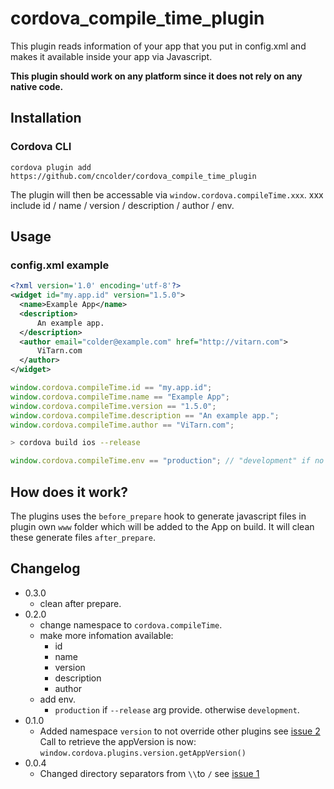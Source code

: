 cordova_compile_time_plugin
==========================

This plugin reads information of your app that you put in config.xml and makes it available inside your app via Javascript. 

**This plugin should work on any platform since it does not rely on any native code.**

## Installation
### Cordova CLI
```
cordova plugin add https://github.com/cncolder/cordova_compile_time_plugin
```
The plugin will then be accessable via `window.cordova.compileTime.xxx`. xxx include id / name / version / description / author / env.

## Usage
### config.xml example
```xml
<?xml version='1.0' encoding='utf-8'?>
<widget id="my.app.id" version="1.5.0">
  <name>Example App</name>
  <description>
      An example app.
  </description>
  <author email="colder@example.com" href="http://vitarn.com">
      ViTarn.com
  </author>
</widget>

```

```js
window.cordova.compileTime.id == "my.app.id";
window.cordova.compileTime.name == "Example App";
window.cordova.compileTime.version == "1.5.0";
window.cordova.compileTime.description == "An example app.";
window.cordova.compileTime.author == "ViTarn.com";
```

```bash
> cordova build ios --release
```

```js
window.cordova.compileTime.env == "production"; // "development" if no "--release"
```

## How does it work?
The plugins uses the `before_prepare` hook to generate javascript files in plugin own `www` folder which will be added to the App on build. It will clean these generate files `after_prepare`.

## Changelog

* 0.3.0
  * clean after prepare.
* 0.2.0
  * change namespace to `cordova.compileTime`.
  * make more infomation available:
    * id
    * name
    * version
    * description
    * author
  * add env.
    * `production` if `--release` arg provide. otherwise `development`.
* 0.1.0
  * Added namespace `version` to not override other plugins see [issue 2](https://github.com/Binarypark/cordova_app_version_plugin/issues/2) <br/> Call to retrieve the appVersion is now: `window.cordova.plugins.version.getAppVersion()`
* 0.0.4
  * Changed directory separators from `\\`to `/` see [issue 1](https://github.com/Binarypark/cordova_app_version_plugin/issues/1)
